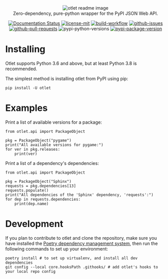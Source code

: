 <div align="center">
    <img src="https://commedesgarcons.s-ul.eu/Ht5pZjlN" alt="otlet readme image"><br>
    Zero-dependency, pure-python wrapper for the PyPI JSON Web API.

[![Documentation Status](https://readthedocs.org/projects/otlet/badge/?version=latest)](https://otlet.readthedocs.io/en/latest/?badge=latest)
[![license-mit](https://img.shields.io/pypi/l/otlet)](https://github.com/nhtnr/otlet/blob/main/LICENSE)
[![build-workflow](https://github.com/nhtnr/otlet/actions/workflows/pytest.yml/badge.svg?branch=main&event=push)](https://github.com/nhtnr/otlet/actions/workflows/pytest.yml)
[![github-issues](https://img.shields.io/github/issues/nhtnr/otlet)](https://github.com/nhtnr/otlet/issues)
[![github-pull-requests](https://img.shields.io/github/issues-pr/nhtnr/otlet)](https://github.com/nhtnr/otlet/pulls)
![pypi-python-versions](https://img.shields.io/pypi/pyversions/otlet)
[![pypi-package-version](https://img.shields.io/pypi/v/otlet)](https://pypi.org/project/otlet/)

</div>

# Installing

Otlet supports Python 3.6 and above, but at least Python 3.8 is recommended.

The simplest method is installing otlet from PyPI using pip:  
  
```pip install -U otlet```
  
# Examples

Print a list of available versions for a package:  
  
  ```
  from otlet.api import PackageObject
  
  pkg = PackageObject("pygame")
  print("All available versions for pygame:")
  for ver in pkg.releases:
      print(ver)
  ```  
 
Print a list of a dependency's dependencies:
  
  ```
  from otlet.api import PackageObject
  
  pkg = PackageObject("Sphinx")
  requests = pkg.dependencies[13]
  requests.populate()
  print("All dependencies of the 'Sphinx' dependency, 'requests':")
  for dep in requests.dependencies:
      print(dep.name)
  ```
# Development

If you plan to contribute to otlet and clone the repository, make sure you have installed the [Poetry dependency management system](https://python-poetry.org/), then run the following commands to set up your environment:

```
poetry install # to set up virtualenv, and install all dev dependencies
git config --local core.hooksPath .githooks/ # add otlet's hooks to your local repo config
```

